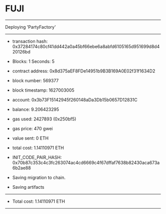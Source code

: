 # FUJI

---

Deploying 'PartyFactory'

---

- transaction hash: 0x37284174c80cf41dd442a0a45bf66ebe6a8abfd6105165d951699d8d420126bd
- Blocks: 1 Seconds: 5
- contract address: 0x8d375aEF8FDe14951b9B3B169A0E02f31f1634D2
- block number: 569377
- block timestamp: 1627003005
- account: 0x3b73F15142945f260148aDa3Db15b0657D12831C
- balance: 9.206423295
- gas used: 2427893 (0x250bf5)
- gas price: 470 gwei
- value sent: 0 ETH
- total cost: 1.14110971 ETH
- INIT_CODE_PAIR_HASH: 0x70b87c353c4c3fc263074ac4cd6669c4f67dffaf7638b82430aca673a6b2ae88

- Saving migration to chain.
- Saving artifacts

---

- Total cost: 1.14110971 ETH

---
